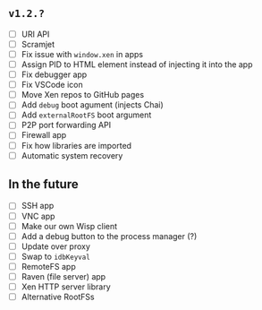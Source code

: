 ## `v1.2.?`
- [ ] URI API
- [ ] Scramjet
- [ ] Fix issue with `window.xen` in apps
- [ ] Assign PID to HTML element instead of injecting it into the app
- [ ] Fix debugger app
- [ ] Fix VSCode icon
- [ ] Move Xen repos to GitHub pages
- [ ] Add `debug` boot agument (injects Chai)
- [ ] Add `externalRootFS` boot argument
- [ ] P2P port forwarding API
- [ ] Firewall app
- [ ] Fix how libraries are imported
- [ ] Automatic system recovery

## In the future
- [ ] SSH app
- [ ] VNC app
- [ ] Make our own Wisp client
- [ ] Add a debug button to the process manager (?)
- [ ] Update over proxy
- [ ] Swap to `idbKeyval`
- [ ] RemoteFS app
- [ ] Raven (file server) app
- [ ] Xen HTTP server library
- [ ] Alternative RootFSs
